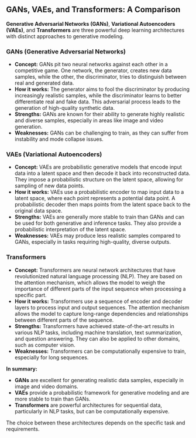 ## GANs, VAEs, and Transformers: A Comparison

**Generative Adversarial Networks (GANs)**, **Variational Autoencoders (VAEs)**, and **Transformers** are three powerful deep learning architectures with distinct approaches to generative modeling.

### GANs (Generative Adversarial Networks)

* **Concept:** GANs pit two neural networks against each other in a competitive game. One network, the generator, creates new data samples, while the other, the discriminator, tries to distinguish between real and generated data.
* **How it works:** The generator aims to fool the discriminator by producing increasingly realistic samples, while the discriminator learns to better differentiate real and fake data. This adversarial process leads to the generation of high-quality synthetic data.
* **Strengths:** GANs are known for their ability to generate highly realistic and diverse samples, especially in areas like image and video generation.
* **Weaknesses:** GANs can be challenging to train, as they can suffer from instability and mode collapse issues.

### VAEs (Variational Autoencoders)

* **Concept:** VAEs are probabilistic generative models that encode input data into a latent space and then decode it back into reconstructed data. They impose a probabilistic structure on the latent space, allowing for sampling of new data points.
* **How it works:** VAEs use a probabilistic encoder to map input data to a latent space, where each point represents a potential data point. A probabilistic decoder then maps points from the latent space back to the original data space.
* **Strengths:** VAEs are generally more stable to train than GANs and can be used for both generative and inference tasks. They also provide a probabilistic interpretation of the latent space.
* **Weaknesses:** VAEs may produce less realistic samples compared to GANs, especially in tasks requiring high-quality, diverse outputs.

### Transformers

* **Concept:** Transformers are neural network architectures that have revolutionized natural language processing (NLP). They are based on the attention mechanism, which allows the model to weigh the importance of different parts of the input sequence when processing a specific part.
* **How it works:** Transformers use a sequence of encoder and decoder layers to process input and output sequences. The attention mechanism allows the model to capture long-range dependencies and relationships between different parts of the sequence.
* **Strengths:** Transformers have achieved state-of-the-art results in various NLP tasks, including machine translation, text summarization, and question answering. They can also be applied to other domains, such as computer vision.
* **Weaknesses:** Transformers can be computationally expensive to train, especially for long sequences.

**In summary:**
* **GANs** are excellent for generating realistic data samples, especially in image and video domains.
* **VAEs** provide a probabilistic framework for generative modeling and are more stable to train than GANs.
* **Transformers** are powerful architectures for sequential data, particularly in NLP tasks, but can be computationally expensive.

The choice between these architectures depends on the specific task and requirements.

